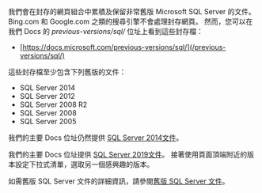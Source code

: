 我們會在封存的網頁組合中累積及保留非常舊版 Microsoft SQL Server 的文件。 Bing.com 和 Google.com 之類的搜尋引擎不會處理封存網頁。 然而，您可以在我們 Docs 的 _previous-versions/sql/_ 位址上看到這些封存檔：

- [https://docs.microsoft.com/previous-versions/sql/](/previous-versions/sql/)

這些封存檔至少包含下列舊版的文件：

- SQL Server 2014
- SQL Server 2012
- SQL Server 2008 R2
- SQL Server 2008
- SQL Server 2005

我們的主要 Docs 位址仍然提供 [SQL Server 2014文件](/previous-versions/sql/2014/index?view=sql-server-2014&preserve-view=true)。

<!--
FYI: In the following link syntax to SQL 2014 content, the two 'view' related parameters are entirely optional in this case. The reason is that 'sql/2014/' will never be a node for say SQL 2012 or SQL 2016 content URLs on Docs. Thus no distinction from 'view' values will ever be necessary.

[SQL Server 2014 documentation](/previous-versions/sql/2014/index?view=sql-server-2014&preserve-view=true) is still available on our main Docs address.
-->

我們的主要 Docs 位址提供 [SQL Server 2019文件](../../sql-server/index.yml?preserve-view=true&view=sql-server-ver15)。 接著使用頁面頂端附近的版本設定下拉式清單，選取另一個感興趣的版本。

如需舊版 SQL Server 文件的詳細資訊，請參閱[舊版 SQL Server 文件](/previous-versions/sql/)。